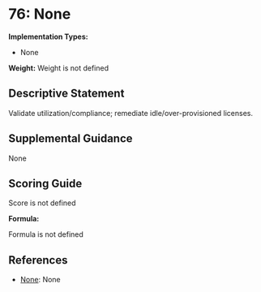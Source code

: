 # 76: None

**Implementation Types:**

- None

**Weight:** Weight is not defined

## Descriptive Statement

Validate utilization/compliance; remediate idle/over-provisioned licenses.

## Supplemental Guidance

None

## Scoring Guide

Score is not defined

**Formula:**

Formula is not defined

## References

- [None](None): None

